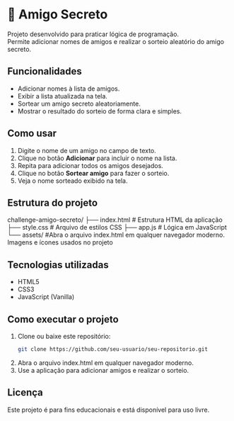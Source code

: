 # 🎁 Amigo Secreto

Projeto desenvolvido para praticar lógica de programação.  
Permite adicionar nomes de amigos e realizar o sorteio aleatório do amigo secreto.

## Funcionalidades

- Adicionar nomes à lista de amigos.
- Exibir a lista atualizada na tela.
- Sortear um amigo secreto aleatoriamente.
- Mostrar o resultado do sorteio de forma clara e simples.

## Como usar

1. Digite o nome de um amigo no campo de texto.
2. Clique no botão **Adicionar** para incluir o nome na lista.
3. Repita para adicionar todos os amigos desejados.
4. Clique no botão **Sortear amigo** para fazer o sorteio.
5. Veja o nome sorteado exibido na tela.

## Estrutura do projeto

challenge-amigo-secreto/
├── index.html # Estrutura HTML da aplicação
├── style.css # Arquivo de estilos CSS
├── app.js # Lógica em JavaScript
└── assets/ #Abra o arquivo index.html em qualquer navegador moderno. Imagens e ícones usados no projeto

## Tecnologias utilizadas

- HTML5  
- CSS3  
- JavaScript (Vanilla)

## Como executar o projeto

1. Clone ou baixe este repositório:
   ```bash
   git clone https://github.com/seu-usuario/seu-repositorio.git
2. Abra o arquivo index.html em qualquer navegador moderno.
3. Use a aplicação para adicionar amigos e realizar o sorteio.

## Licença

Este projeto é para fins educacionais e está disponível para uso livre.


